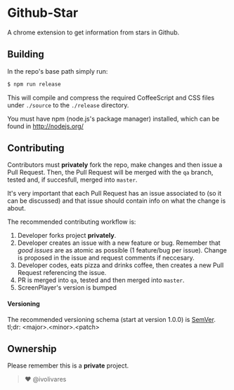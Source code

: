 # Github-Star
A chrome extension to get information from stars in Github.

## Building

In the repo's base path simply run:

```sh
$ npm run release
```

This will compile and compress the required CoffeeScript and CSS files under `./source` to the `./release` directory.

You must have npm (node.js's package manager) installed, which can be found in http://nodejs.org/

## Contributing

Contributors must **privately** fork the repo, make changes and then issue a Pull Request. Then, the Pull Request will be merged with the `qa` branch, tested and, if succesfull, merged into `master`.

It's very important that each Pull Request has an issue associated to (so it can be discussed) and that issue should contain info on what the change is about.

The recommended contributing workflow is:

1. Developer forks project **privately**.
2. Developer creates an issue with a new feature or bug. Remember that *good issues* are as atomic as possible (1 feature/bug per issue). Change is proposed in the issue and request comments if neccesary.
3. Developer codes, eats pizza and drinks coffee, then creates a new Pull Request referencing the issue.
4. PR is merged into `qa`, tested and then merged into `master`.
5. ScreenPlayer's version is bumped

#### Versioning
The recommended versioning schema (start at version 1.0.0) is [SemVer](http://semver.org/). tl;dr: &lt;major&gt;.&lt;minor&gt;.&lt;patch&gt;

## Ownership

Please remember this is a **private** project.

> :heart: @ivolivares